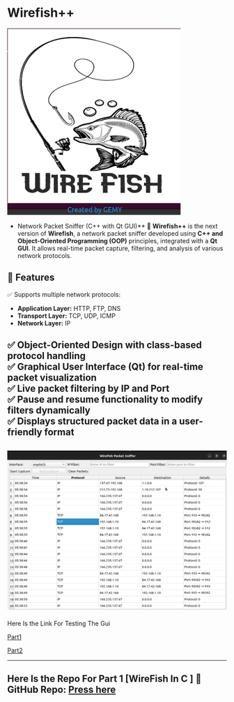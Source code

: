 # Wirefish++ 
![](images/logo.png)
- Network Packet Sniffer (C++ with Qt GUI)**
🚀 **Wirefish++** is the next version of **Wirefish**, a network packet sniffer developed using **C++ and Object-Oriented Programming (OOP)** principles, integrated with a **Qt GUI**. It allows real-time packet capture, filtering, and analysis of various network protocols.

## **📌 Features**
✅ Supports multiple network protocols:  
- **Application Layer:** HTTP, FTP, DNS  
- **Transport Layer:** TCP, UDP, ICMP  
- **Network Layer:** IP  

✅ **Object-Oriented Design** with class-based protocol handling  
✅ **Graphical User Interface (Qt)** for real-time packet visualization  
✅ **Live packet filtering** by **IP and Port**  
✅ **Pause and resume functionality** to modify filters dynamically  
✅ **Displays structured packet data** in a user-friendly format  
---
![](images/guiexample.png)
---
Here Is the Link For Testing The Gui

[Part1](https://drive.google.com/file/d/1zBNVipk-jozzjX24La7GjXRPW35PNDi0/view?usp=sharing)

[Part2](https://drive.google.com/file/d/1zLxgf0VwvS4Z7eN633Ane9473kDMpVTH/view?usp=sharing)

---
Here Is the Repo For Part 1 [WireFish In C ]
🔗 **GitHub Repo:** [Press here](https://github.com/Mohamed100100/STMicroelectronics_Tasks_Phase2/tree/main/WireFish_In_C)
---

